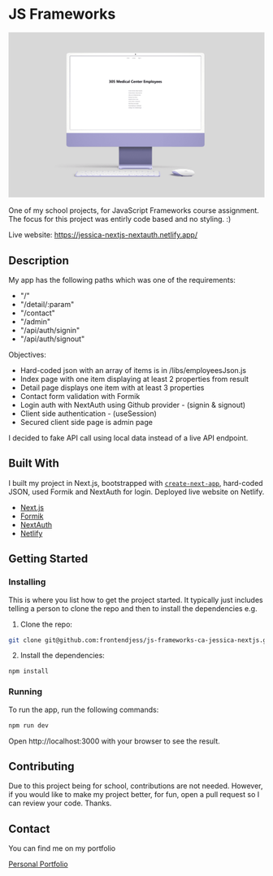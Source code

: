 # JS Frameworks

![image](https://raw.githubusercontent.com/frontendjess/repoimagesportfolio/main/images/jsframeworks-mockup.png)

One of my school projects, for JavaScript Frameworks course assignment. The focus for this project was entirly code based and no styling. :)

Live website: https://jessica-nextjs-nextauth.netlify.app/

## Description

My app has the following paths which was one of the requirements:

- "/"
- "/detail/:param"
- "/contact"
- "/admin"
- "/api/auth/signin"
- "/api/auth/signout"

Objectives:

- Hard-coded json with an array of items is in /libs/employeesJson.js
- Index page with one item displaying at least 2 properties from result
- Detail page displays one item with at least 3 properties
- Contact form validation with Formik
- Login auth with NextAuth using Github provider - (signin & signout)
- Client side authentication - (useSession)
- Secured client side page is admin page

I decided to fake API call using local data instead of a live API endpoint.

## Built With

I built my project in Next.js, bootstrapped with [`create-next-app`](https://github.com/vercel/next.js/tree/canary/packages/create-next-app), hard-coded JSON, used Formik and NextAuth for login. Deployed live website on Netlify.

- [Next.js](https://nextjs.org/)
- [Formik](https://formik.org/)
- [NextAuth](https://next-auth.js.org/)
- [Netlify](https://www.netlify.com/)

## Getting Started

### Installing

This is where you list how to get the project started. It typically just includes telling a person to clone the repo and then to install the dependencies e.g.

1. Clone the repo:

```bash
git clone git@github.com:frontendjess/js-frameworks-ca-jessica-nextjs.git
```

2. Install the dependencies:

```
npm install
```

### Running

To run the app, run the following commands:

```bash
npm run dev
```

Open http://localhost:3000 with your browser to see the result.

## Contributing

Due to this project being for school, contributions are not needed. However, if you would like to make my project better, for fun, open a pull request so I can review your code. Thanks.

## Contact

You can find me on my portfolio

[Personal Portfolio](https://jessicadevportfolio.netlify.app/)
